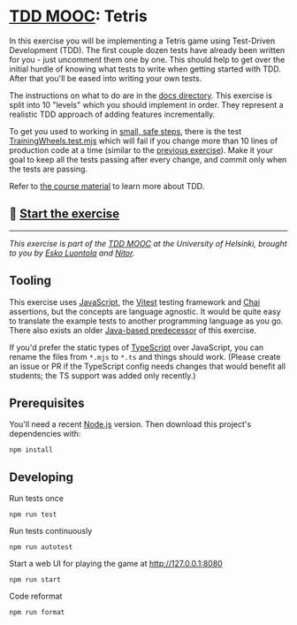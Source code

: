 # [TDD MOOC](https://tdd.mooc.fi): Tetris

In this exercise you will be implementing a Tetris game using Test-Driven Development (TDD). The first couple dozen
tests have already been written for you - just uncomment them one by one. This should help to get over the initial
hurdle of knowing what tests to write when getting started with TDD. After that you'll be eased into writing your own
tests.

The instructions on what to do are in the [docs directory](docs/). This exercise is split into 10 "levels" which you
should implement in order. They represent a realistic TDD approach of adding features incrementally.

To get you used to working in [small, safe steps](https://tdd.mooc.fi/2-design#small-safe-steps), there is the
test [TrainingWheels.test.mjs](test/TrainingWheels.test.mjs) which will fail if you change more than 10 lines of
production code at a time (similar to the [previous exercise](https://github.com/luontola/tdd-mooc-small-steps)). Make
it your goal to keep all the tests passing after every change, and commit only when the tests are passing.

Refer to [the course material](https://tdd.mooc.fi) to learn more about TDD.

## 🚀 [Start the exercise](docs/level-0.md)

---

_This exercise is part of the [TDD MOOC](https://tdd.mooc.fi) at the University of Helsinki, brought to you
by [Esko Luontola](https://twitter.com/EskoLuontola) and [Nitor](https://nitor.com/)._

## Tooling

This exercise uses [JavaScript](https://developer.mozilla.org/en-US/docs/Web/JavaScript),
the [Vitest](https://vitest.dev/) testing framework and [Chai](https://www.chaijs.com/) assertions, but the concepts are
language agnostic. It would be quite easy to translate the example tests to another programming language as you go.
There also exists an older [Java-based predecessor](https://github.com/luontola/tdd-tetris-tutorial) of this exercise.

If you'd prefer the static types of [TypeScript](https://www.typescriptlang.org/) over JavaScript, you can rename the
files from `*.mjs` to `*.ts` and things should work. (Please create an issue or PR if the TypeScript config needs
changes that would benefit all students; the TS support was added only recently.)

## Prerequisites

You'll need a recent [Node.js](https://nodejs.org/) version. Then download this project's dependencies with:

    npm install

## Developing

Run tests once

    npm run test

Run tests continuously

    npm run autotest

Start a web UI for playing the game at http://127.0.0.1:8080

    npm run start

Code reformat

    npm run format
